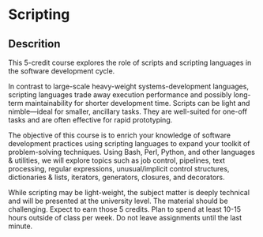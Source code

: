 # Scripting

## Descrition 
This 5-credit course explores the role of scripts and scripting languages in the software development cycle.

In contrast to large-scale heavy-weight systems-development languages, scripting languages trade away execution performance and possibly long-term maintainability for shorter development time. Scripts can be light and nimble—ideal for smaller, ancillary tasks. They are well-suited for one-off tasks and are often effective for rapid prototyping.

The objective of this course is to enrich your knowledge of software development practices using scripting languages to expand your toolkit of problem-solving techniques. Using Bash, Perl, Python, and other languages & utilities, we will explore topics such as job control, pipelines, text processing, regular expressions, unusual/implicit control structures, dictionaries & lists, iterators, generators, closures, and decorators.

While scripting may be light-weight, the subject matter is deeply technical and will be presented at the university level. The material should be challenging. Expect to earn those 5 credits. Plan to spend at least 10-15 hours outside of class per week. Do not leave assignments until the last minute.
